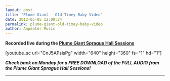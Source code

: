 ```yaml
---
layout: post
title: "Plume Giant - Old Timey Baby Video"
date: 2012-05-05 12:00:24
permalink: plume-giant-old-timey-baby-video
author: Ampeater Music
---
```

**Recorded live during the [Plume Giant Sprague Hall Sessions](http://ampeatermusic.com/plume-giant-the-sprague-sessions)**

<!-- more -->

\[youtube\_sc url="CnJ5APsisPg" width="640" height="360" fs="1" hd="1"\]

**_Check back on Monday for a FREE DOWNLOAD of the FULL AUDIO from the Plume Giant Sprague Hall Sessions!_**

---

